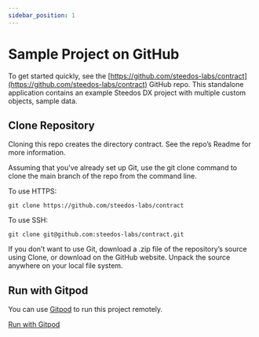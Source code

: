 ```yaml
---
sidebar_position: 1
---
```


# Sample Project on GitHub

To get started quickly, see the [https://github.com/steedos-labs/contract](https://github.com/steedos-labs/contract) GitHub repo. This standalone application contains an example Steedos DX project with multiple custom objects, sample data.

## Clone Repository

Cloning this repo creates the directory contract. See the repo’s Readme for more information.

Assuming that you’ve already set up Git, use the git clone command to clone the main branch of the repo from the command line.

To use HTTPS:

```
git clone https://github.com/steedos-labs/contract
```

To use SSH:

```
git clone git@github.com:steedos-labs/contract.git
```

If you don’t want to use Git, download a .zip file of the repository’s source using Clone, or download on the GitHub website. Unpack the source anywhere on your local file system.

## Run with Gitpod

You can use [Gitpod](https://gitpod.io/) to run this project remotely.

[Run with Gitpod](https://gitpod.io/#https://github.com/steedos-labs/contract)


